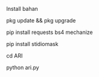 Install bahan

pkg update && pkg upgrade

pip install requests bs4 mechanize

pip install stidiomask

cd ARI

python ari.py
